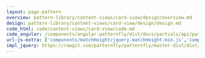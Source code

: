 ```yaml
---
layout: page-pattern
overview: pattern-library/content-views/card-view/design/overview.md
design: pattern-library/content-views/card-view/design/design.md
code_html: code/content-views/card-view/code.md
code_angular: /components/angular-patternfly/dist/docs/partials/api/patternfly.views.directive.pfCardView.html
url-js-extra: ['components/matchHeight/jquery.matchHeight-min.js','components/angular-patternfly/dist/docs/grunt-scripts/angular-drag-and-drop-lists.js']
impl_jquery: https://rawgit.com/patternfly/patternfly/master-dist/dist/tests/card-view-multi-select.html
---
```

